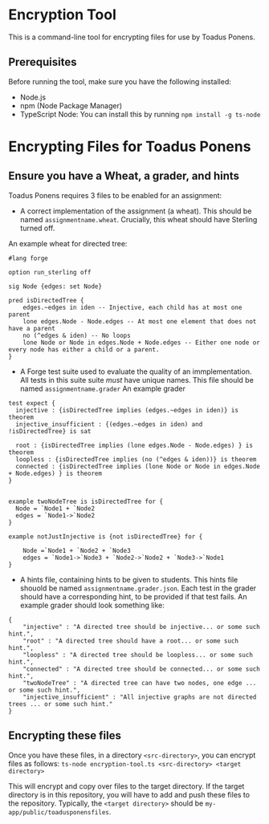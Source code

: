 
# Encryption Tool

This is a command-line tool for encrypting files for use by Toadus Ponens.

## Prerequisites

Before running the tool, make sure you have the following installed:

- Node.js
- npm (Node Package Manager)
- TypeScript Node: You can install this by running `npm install -g ts-node`

# Encrypting Files for Toadus Ponens


## Ensure you have a Wheat, a grader, and hints
Toadus Ponens requires 3 files to be enabled for an assignment:

- A correct implementation of the assignment (a wheat). This should be named `assignmentname.wheat`. Crucially, this wheat should have Sterling turned off.

An example wheat for directed tree:
```
#lang forge

option run_sterling off

sig Node {edges: set Node}

pred isDirectedTree {
	edges.~edges in iden -- Injective, each child has at most one parent
	lone edges.Node - Node.edges -- At most one element that does not have a parent
	no (^edges & iden) -- No loops
	lone Node or Node in edges.Node + Node.edges -- Either one node or every node has either a child or a parent.
}
```


- A Forge test suite used to evaluate the quality of an immplementation. All tests in this suite suite *must* have unique names. This file should be named `assignmentname.grader`
An example grader
```
test expect {
  injective : {isDirectedTree implies (edges.~edges in iden)} is theorem
  injective_insufficient : {(edges.~edges in iden) and !isDirectedTree} is sat

  root : {isDirectedTree implies (lone edges.Node - Node.edges) } is theorem
  loopless : {isDirectedTree implies (no (^edges & iden))} is theorem
  connected : {isDirectedTree implies (lone Node or Node in edges.Node + Node.edges) } is theorem
}


example twoNodeTree is isDirectedTree for {
  Node = `Node1 + `Node2
  edges = `Node1->`Node2
}

example notJustInjective is {not isDirectedTree} for {

	Node =`Node1 + `Node2 + `Node3
    edges = `Node1->`Node3 + `Node2->`Node2 + `Node3->`Node1
}
```

- A hints file, containing hints to be given to students. This hints file shouold be named `assignmentname.grader.json`. 
Each test in the grader should have a corresponding hint, to be provided if that test fails. An example grader should look something like:
```
{
    "injective" : "A directed tree should be injective... or some such hint.",
	"root" : "A directed tree should have a root... or some such hint.",
	"loopless" : "A directed tree should be loopless... or some such hint.",
	"connected" : "A directed tree should be connected... or some such hint.",
    "twoNodeTree" : "A directed tree can have two nodes, one edge ... or some such hint.",
	"injective_insufficient" : "All injective graphs are not directed trees ... or some such hint."
}
```

## Encrypting these files

Once you have these files, in a directory `<src-directory>`, you can encrypt files as follows:
`ts-node encryption-tool.ts <src-directory> <target directory>`

This will encrypt and copy over files to the target directory. If the target directory is in this repository, you will have to add and push these files to the repository. Typically, the `<target directory>` should be `my-app/public/toadusponensfiles`.
